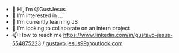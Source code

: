 - 👋 Hi, I’m @GustJesus
- 👀 I’m interested in ...
- 🌱 I’m currently learning JS
- 💞️ I’m looking to collaborate on an intern project
- 📫 How to reach me https://www.linkedin.com/in/gustavo-jesus-554875223 / gustavo.jesus99@outlook.com

<!---
GustJesus/GustJesus is a ✨ special ✨ repository because its `README.md` (this file) appears on your GitHub profile.
You can click the Preview link to take a look at your changes.
--->
